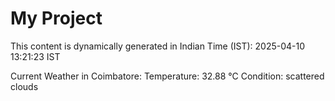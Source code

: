 # My Project

This content is dynamically generated in Indian Time (IST): 2025-04-10 13:21:23 IST


Current Weather in Coimbatore:
Temperature: 32.88 °C
Condition: scattered clouds
